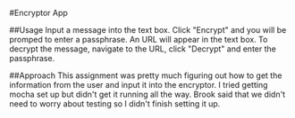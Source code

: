 #Encryptor App

##Usage
Input a message into the text box. Click "Encrypt" and you will be promped to enter a passphrase. An URL will appear in the text box. To decrypt the message, navigate to the URL, click "Decrypt" and enter the passphrase.

##Approach
This assignment was pretty much figuring out how to get the information from the user and input it into the encryptor. I tried getting mocha set up but didn't get it running all the way. Brook said that we didn't need to worry about testing so I didn't finish setting it up.
